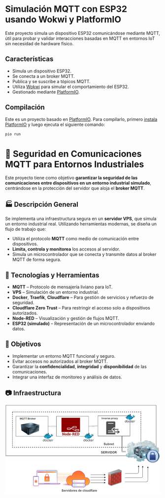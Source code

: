 # Simulación MQTT con ESP32 usando Wokwi y PlatformIO

Este proyecto simula un dispositivo ESP32 comunicándose mediante MQTT, útil para probar y validar interacciones basadas en MQTT en entornos IoT sin necesidad de hardware físico.

## Características

- Simula un dispositivo ESP32.  
- Se conecta a un broker MQTT.  
- Publica y se suscribe a tópicos MQTT.  
- Utiliza [Wokwi](https://marketplace.visualstudio.com/items?itemName=wokwi.wokwi-vscode) para simular el comportamiento del ESP32.  
- Gestionado mediante [PlatformIO](https://platformio.org).  


## Compilación

Este es un proyecto basado en [PlatformIO](https://platformio.org). Para compilarlo, primero [instala PlatformIO](https://docs.platformio.org/en/latest/core/installation/index.html) y luego ejecuta el siguiente comando:

```bash
pio run
```

# 🔐 Seguridad en Comunicaciones MQTT para Entornos Industriales

Este proyecto tiene como objetivo **garantizar la seguridad de las comunicaciones entre dispositivos en un entorno industrial simulado**, centrándose en la protección del servidor que aloja el **broker MQTT**.

## 🏭 Descripción General

Se implementa una infraestructura segura en un **servidor VPS**, que simula un entorno industrial real. Utilizando herramientas modernas, se diseña un flujo de trabajo que:

- Utiliza el protocolo **MQTT** como medio de comunicación entre dispositivos.
- **Limita, controla y monitorea** los accesos al servidor.
- Simula un microcontrolador que se conecta y transmite datos al broker MQTT de forma segura.

## 🔧 Tecnologías y Herramientas

- **MQTT** – Protocolo de mensajería liviano para IoT.
- **VPS** – Simulación de un entorno industrial.
- **Docker**, **Traefik**, **Cloudflare** – Para gestión de servicios y refuerzo de seguridad.
- **Cloudflare Zero Trust** – Para restringir el acceso solo a dispositivos autorizados.
- **Node-RED** – Visualización y gestión de flujos MQTT.
- **ESP32 (simulado)** – Representación de un microcontrolador enviando datos.

## 🎯 Objetivos

- Implementar un entorno MQTT funcional y seguro.
- Evitar accesos no autorizados al broker MQTT.
- Garantizar la **confidencialidad**, **integridad** y **disponibilidad** de las comunicaciones.
- Integrar una interfaz de monitoreo y análisis de datos.

## 📷 Infraestructura
![alt text](/recursos/image.png)